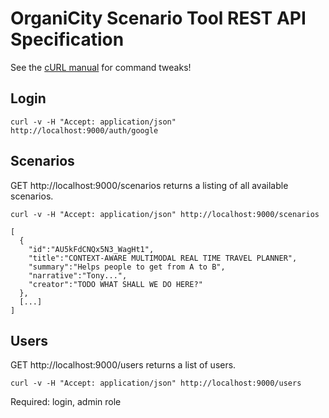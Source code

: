 OrganiCity Scenario Tool REST API Specification
===============================================

See the [cURL manual](http://curl.haxx.se/docs/httpscripting.html) for command tweaks!

Login
-----

```
curl -v -H "Accept: application/json" http://localhost:9000/auth/google
```

Scenarios
---------

GET http://localhost:9000/scenarios returns a listing of all available scenarios.

```
curl -v -H "Accept: application/json" http://localhost:9000/scenarios
```

```
[
  {
    "id":"AU5kFdCNQx5N3_WagHt1",
    "title":"CONTEXT-AWARE MULTIMODAL REAL TIME TRAVEL PLANNER",
    "summary":"Helps people to get from A to B",
    "narrative":"Tony...",
    "creator":"TODO WHAT SHALL WE DO HERE?"
  },
  [...]
]
```

Users
-----

GET http://localhost:9000/users returns a list of users.

```
curl -v -H "Accept: application/json" http://localhost:9000/users
```

Required: login, admin role
